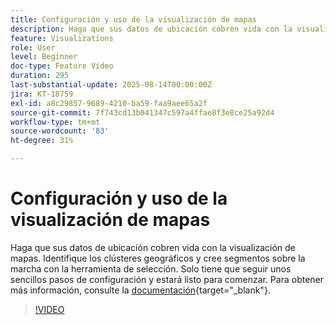 ```yaml
---
title: Configuración y uso de la visualización de mapas
description: Haga que sus datos de ubicación cobren vida con la visualización de mapas. Identifique los clústeres geográficos y cree segmentos sobre la marcha con la herramienta de selección. Solo tiene que seguir unos sencillos pasos de configuración y estará listo para comenzar.
feature: Visualizations
role: User
level: Beginner
doc-type: Feature Video
duration: 295
last-substantial-update: 2025-08-14T00:00:00Z
jira: KT-18759
exl-id: a8c29857-9689-4210-ba59-faa9aee65a2f
source-git-commit: 7f743cd13b041347c597a4ffae8f3e8ce25a92d4
workflow-type: tm+mt
source-wordcount: '83'
ht-degree: 31%

---
```


# Configuración y uso de la visualización de mapas

Haga que sus datos de ubicación cobren vida con la visualización de mapas. Identifique los clústeres geográficos y cree segmentos sobre la marcha con la herramienta de selección. Solo tiene que seguir unos sencillos pasos de configuración y estará listo para comenzar. Para obtener más información, consulte la [documentación](https://experienceleague.adobe.com/en/docs/analytics-platform/using/cja-workspace/visualizations/map){target="_blank"}.

>[!VIDEO](https://video.tv.adobe.com/v/3470819/?learn=on&enablevpops)
